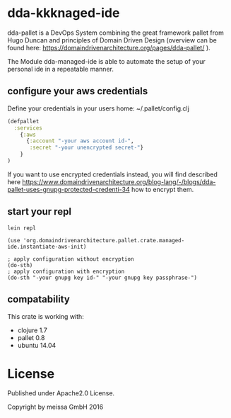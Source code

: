 # dda-kkknaged-ide
dda-pallet is a DevOps System combining the great framework pallet from Hugo Duncan and principles of Domain Driven Design (overview can be found here: https://domaindrivenarchitecture.org/pages/dda-pallet/ ).

The Module dda-managed-ide is able to automate the setup of your personal ide in a repeatable manner.

## configure your aws credentials
Define your credentials in your users home:
~/.pallet/config.clj

```clojure
(defpallet
  :services
    {:aws
      {:account "-your aws account id-",
       :secret "-your unencrypted secret-"}
    }
)
```

If you want to use encrypted credentials instead, you will find described here https://www.domaindrivenarchitecture.org/blog-lang/-/blogs/dda-pallet-uses-gnupg-protected-credenti-34 how to encrypt them.

## start your repl
```
lein repl
```

```
(use 'org.domaindrivenarchitecture.pallet.crate.managed-ide.instantiate-aws-init)

; apply configuration without encryption
(do-sth)
; apply configuration with encryption
(do-sth "-your gnupg key id-" "-your gnupg key passphrase-")
```

## compatability
This crate is working with:
 * clojure 1.7
 * pallet 0.8
 * ubuntu 14.04
 
# License
Published under Apache2.0 License.

Copyright by meissa GmbH 2016
